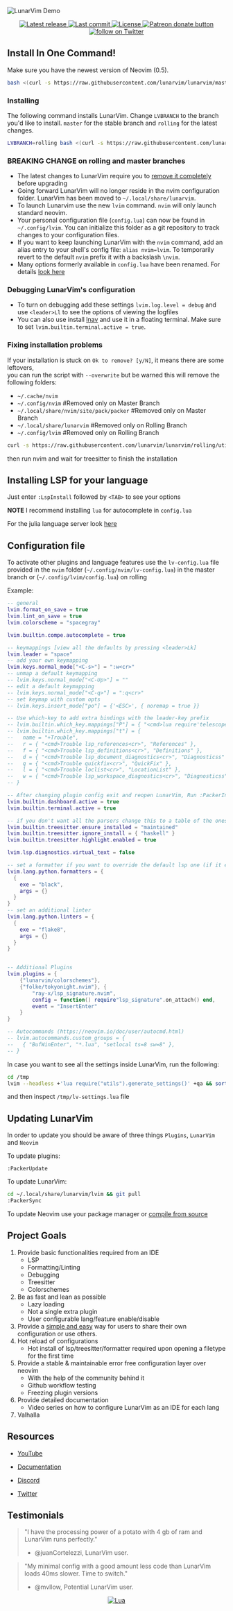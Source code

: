 ![LunarVim Demo](./utils/media/lunarvim_logo_dark.png)

<div align="center"><p>
    <a href="https://github.com/lunarvim/LunarVim/releases/latest">
      <img alt="Latest release" src="https://img.shields.io/github/v/release/lunarvim/LunarVim" />
    </a>
    <a href="https://github.com/lunarvim/LunarVim/pulse">
      <img alt="Last commit" src="https://img.shields.io/github/last-commit/lunarvim/LunarVim"/>
    </a>
    <a href="https://github.com/lunarvim/LunarVim/blob/main/LICENSE">
      <img src="https://img.shields.io/github/license/lunarvim/lunarvim?style=flat-square&logo=GNU&label=License" alt="License"
    />
    <a href="https://patreon.com/chrisatmachine" title="Donate to this project using Patreon">
      <img src="https://img.shields.io/badge/patreon-donate-yellow.svg" alt="Patreon donate button" />
    </a>
    <a href="https://twitter.com/intent/follow?screen_name=chrisatmachine">
      <img src="https://img.shields.io/twitter/follow/chrisatmachine?style=social&logo=twitter" alt="follow on Twitter">
    </a>
</p>	

</div>

## Install In One Command!

Make sure you have the newest version of Neovim (0.5).

``` bash
bash <(curl -s https://raw.githubusercontent.com/lunarvim/lunarvim/master/utils/installer/install.sh)
```

### Installing
The following command installs LunarVim.  Change `LVBRANCH` to the branch you'd like to install.  `master` for the stable branch and `rolling` for the latest changes.
``` bash
LVBRANCH=rolling bash <(curl -s https://raw.githubusercontent.com/lunarvim/lunarvim/rolling/utils/installer/install.sh)
```

### BREAKING CHANGE on rolling and master branches
* The latest changes to LunarVim require you to [remove it completely](https://github.com/lunarvim/LunarVim/wiki/Uninstalling-LunarVim) before upgrading
* Going forward LunarVim will no longer reside in the nvim configuration folder.  LunarVim has been moved to `~/.local/share/lunarvim`.  
* To launch Lunarvim use the new `lvim` command.  `nvim` will only launch standard neovim.  
* Your personal configuration file (`config.lua`) can now be found in `~/.config/lvim`.  You can initialize this folder as a git repository to track changes to your configuration files.
* If you want to keep launching LunarVim with the `nvim` command, add an alias entry to your shell's config file:  `alias nvim=lvim`.  To temporarily revert to the default `nvim` prefix it with a backslash `\nvim`.
* Many options formerly available in `config.lua` have been renamed.  For details [look here](https://github.com/lunarvim/LunarVim/wiki/Breaking-changes-in-rolling)

### Debugging LunarVim's configuration
* To turn on debugging add these settings `lvim.log.level = debug` and use `<leader>Ll` to see the options of viewing the logfiles
* You can also use install [lnav](https://github.com/tstack/lnav) and use it in a floating terminal. Make sure to set `lvim.builtin.terminal.active = true`.

### Fixing installation problems
If your installation is stuck on `Ok to remove? [y/N]`, it means there are some leftovers, \
you can run the script with `--overwrite` but be warned this will remove the following folders:
- `~/.cache/nvim`
- `~/.config/nvim`                        #Removed only on Master Branch
- `~/.local/share/nvim/site/pack/packer`  #Removed only on Master Branch
- `~/.local/share/lunarvim`               #Removed only on Rolling Branch
- `~/.config/lvim`                        #Removed only on Rolling Branch
```bash
curl -s https://raw.githubusercontent.com/lunarvim/lunarvim/rolling/utils/installer/install.sh | LVBRANCH=rolling bash -s -- --overwrite
```
then run nvim and wait for treesitter to finish the installation


## Installing LSP for your language

Just enter `:LspInstall` followed by `<TAB>` to see your options

**NOTE** I recommend installing `lua` for autocomplete in `config.lua`

For the julia language server look [here](https://github.com/lunarvim/LunarVim/wiki/Enabling-a-language-server#julia-support)

## Configuration file

To activate other plugins and language features use the `lv-config.lua` file provided in the `nvim` folder (`~/.config/nvim/lv-config.lua`) in the master branch or (`~/.config/lvim/config.lua`) on rolling

Example:

```lua
-- general
lvim.format_on_save = true
lvim.lint_on_save = true
lvim.colorscheme = "spacegray"

lvim.builtin.compe.autocomplete = true

-- keymappings [view all the defaults by pressing <leader>Lk]
lvim.leader = "space"
-- add your own keymapping
lvim.keys.normal_mode["<C-s>"] = ":w<cr>"
-- unmap a default keymapping
-- lvim.keys.normal_mode["<C-Up>"] = ""
-- edit a default keymapping
-- lvim.keys.normal_mode["<C-q>"] = ":q<cr>"
-- set keymap with custom opts
-- lvim.keys.insert_mode["po"] = {'<ESC>', { noremap = true }}

-- Use which-key to add extra bindings with the leader-key prefix
-- lvim.builtin.which_key.mappings["P"] = { "<cmd>lua require'telescope'.extensions.project.project{}<CR>", "Projects" }
-- lvim.builtin.which_key.mappings["t"] = {
--   name = "+Trouble",
--   r = { "<cmd>Trouble lsp_references<cr>", "References" },
--   f = { "<cmd>Trouble lsp_definitions<cr>", "Definitions" },
--   d = { "<cmd>Trouble lsp_document_diagnostics<cr>", "Diagnosticss" },
--   q = { "<cmd>Trouble quickfix<cr>", "QuickFix" },
--   l = { "<cmd>Trouble loclist<cr>", "LocationList" },
--   w = { "<cmd>Trouble lsp_workspace_diagnostics<cr>", "Diagnosticss" },
-- }

-- After changing plugin config exit and reopen LunarVim, Run :PackerInstall :PackerCompile
lvim.builtin.dashboard.active = true
lvim.builtin.terminal.active = true

-- if you don't want all the parsers change this to a table of the ones you want
lvim.builtin.treesitter.ensure_installed = "maintained"
lvim.builtin.treesitter.ignore_install = { "haskell" }
lvim.builtin.treesitter.highlight.enabled = true

lvim.lsp.diagnostics.virtual_text = false

-- set a formatter if you want to override the default lsp one (if it exists)
lvim.lang.python.formatters = {
  {
    exe = "black",
    args = {}
  }
}
-- set an additional linter
lvim.lang.python.linters = {
  {
    exe = "flake8",
    args = {}
  }
}


-- Additional Plugins
lvim.plugins = {
    {"lunarvim/colorschemes"},
    {"folke/tokyonight.nvim"}, {
        "ray-x/lsp_signature.nvim",
        config = function() require"lsp_signature".on_attach() end,
        event = "InsertEnter"
    }
}

-- Autocommands (https://neovim.io/doc/user/autocmd.html)
-- lvim.autocommands.custom_groups = {
--   { "BufWinEnter", "*.lua", "setlocal ts=8 sw=8" },
-- }


```

In case you want to see all the settings inside LunarVim, run the following:

```bash
cd /tmp
lvim --headless +'lua require("utils").generate_settings()' +qa && sort -o lv-settings.lua{,}
```
and then inspect `/tmp/lv-settings.lua` file

## Updating LunarVim

In order to update you should be aware of three things `Plugins`, `LunarVim` and `Neovim`

To update plugins:

```
:PackerUpdate
```

To update LunarVim:

```bash
cd ~/.local/share/lunarvim/lvim && git pull
:PackerSync
```

To update Neovim use your package manager or [compile from source](https://github.com/lunarvim/LunarVim/wiki/Installation#get-the-latest-version-of-neovim)

## Project Goals

1. Provide basic functionalities required from an IDE
    - LSP
    - Formatting/Linting
    - Debugging
    - Treesitter
    - Colorschemes
2. Be as fast and lean as possible 
    - Lazy loading
    - Not a single extra plugin
    - User configurable lang/feature enable/disable
3. Provide a [simple and easy](https://github.com/LunarVim/LunarVimCommunity) way for users to share their own configuration or use others. 
4. Hot reload of configurations
    - Hot install of lsp/treesitter/formatter required upon opening a filetype for the first time
5. Provide a stable & maintainable error free configuration layer over neovim 
    - With the help of the community behind it
    - Github workflow testing
    - Freezing plugin versions
6. Provide detailed documentation
    - Video series on how to configure LunarVim as an IDE for each lang
7. Valhalla

## Resources

- [YouTube](https://www.youtube.com/channel/UCS97tchJDq17Qms3cux8wcA)

- [Documentation](https://www.lunarvim.org)

- [Discord](https://discord.gg/Xb9B4Ny)

- [Twitter](https://twitter.com/chrisatmachine)

## Testimonials

> "I have the processing power of a potato with 4 gb of ram and LunarVim runs perfectly."
> - @juanCortelezzi, LunarVim user.

> "My minimal config with a good amount less code than LunarVim loads 40ms slower. Time to switch."
> - @mvllow, Potential LunarVim user.

<div align="center" id="madewithlua">
	
[![Lua](https://img.shields.io/badge/Made%20with%20Lua-blue.svg?style=for-the-badge&logo=lua)](#madewithlua)
	
</div>
